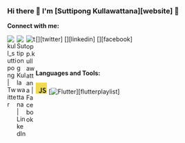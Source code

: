 ### Hi there 👋 I'm [Suttipong Kullawattana][website] 👋

<!--
- 🔭 I’m currently working on Krungsri Bank
- 🌱 I’m currently learning Android, iOS, Flutter, DevSecOps
- 👯 I’m looking to collaborate on Youtube
-->

**Connect with me:**

[<img align="left" alt="kull_suttipong | Twitter" width="22px" src="https://img.icons8.com/fluent/22/000000/twitter.png" />][twitter]
[<img align="left" alt="Suttipong Kullawattana | LinkedIn" width="22px" src="https://img.icons8.com/color/22/000000/linkedin.png" />][linkedin]
[<img align="left" alt="topp.kullawattana | Facebook" width="22px" src="https://img.icons8.com/color/22/000000/facebook-new.png" />][facebook]

<br />
<br />

**Languages and Tools:**

<code><img alt="JavaScript" width="26px" src="https://raw.githubusercontent.com/github/explore/80688e429a7d4ef2fca1e82350fe8e3517d3494d/topics/javascript/javascript.png" /></code>
[<img alt="Flutter" width="26px" src="https://img.icons8.com/color/26/000000/flutter.png" />][flutterplaylist]

<br />
<br />
